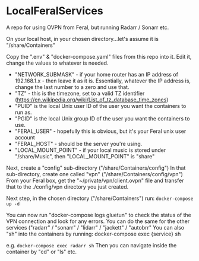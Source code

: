 # LocalFeralServices
A repo for using OVPN from Feral, but running Radarr / Sonarr etc.

On your local host, in your chosen directory...let's assume it is "/share/Containers"

Copy the ".env" & "docker-compose.yaml" files from this repo into it.
Edit it, change the values to whatever is needed.
* "NETWORK_SUBMASK" - if your home router has an IP address of 192.168.1.x - then leave it as it is. Essentially, whatever the IP address is, change the last number to a zero and use that.
* "TZ" - this is the timezone, set to a valid TZ identifier (https://en.wikipedia.org/wiki/List_of_tz_database_time_zones)
* "PUID" is the local Unix user ID of the user you want the containers to run as.
* "PGID" is the local Unix group ID of the user you want the containers to use.
* "FERAL_USER" - hopefully this is obvious, but it's your Feral unix user account
* "FERAL_HOST" - should be the server you're using.
* "LOCAL_MOUNT_POINT" - if your local music is stored under "/share/Music", then "LOCAL_MOUNT_POINT" is "share"

Next, create a "config" sub-directory ("/share/Containers/config")
In that sub-directory, create one called "vpn" ("/share/Containers/config/vpn")
From your Feral box, get the "~/private/vpn/client.ovpn" file and transfer that to the ./config/vpn directory you just created.

Next step, in the chosen directory ("/share/Containers") run:
```docker-compose up -d```

You can now run "docker-compose logs gluetun" to check the status of the VPN connection and look for any errors.
You can do the same for the other services ("radarr" / "sonarr" / "lidarr" / "jackett" / "autobrr"
You can also "sh" into the containers by running:
docker-compose exec {service} sh

e.g. ```docker-compose exec radarr sh```
Then you can navigate inside the container by "cd" or "ls" etc.
